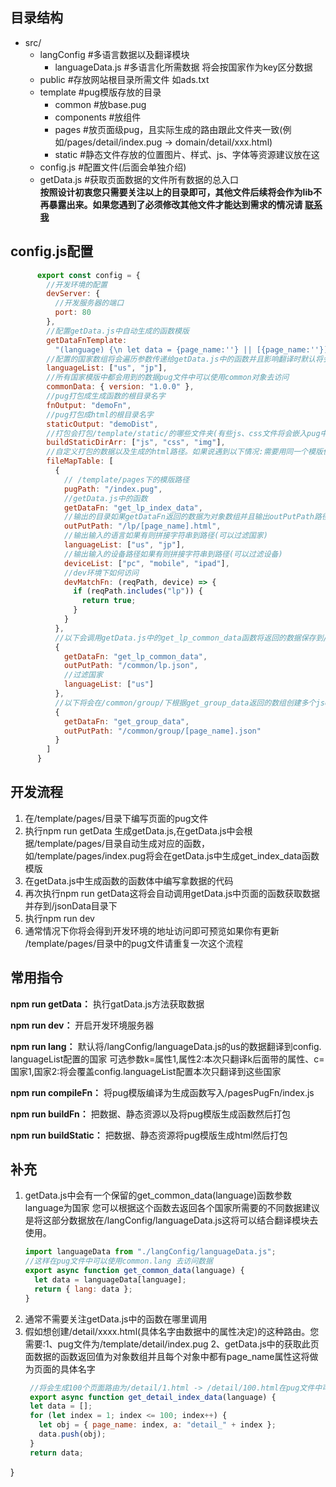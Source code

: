 ## 目录结构
- src/
  - langConfig  #多语言数据以及翻译模块
    - languageData.js  #多语言化所需数据 将会按国家作为key区分数据
  - public  #存放网站根目录所需文件 如ads.txt
  - template  #pug模版存放的目录
    - common  #放base.pug
    - components  #放组件
    - pages  #放页面级pug，且实际生成的路由跟此文件夹一致(例如/pages/detail/index.pug -> domain/detail/xxx.html)
    - static  #静态文件存放的位置图片、样式、js、字体等资源建议放在这
  - config.js  #配置文件(后面会单独介绍)
  - getData.js  #获取页面数据的文件所有数据的总入口  
**按照设计初衷您只需要关注以上的目录即可，其他文件后续将会作为lib不再暴露出来。如果您遇到了必须修改其他文件才能达到需求的情况请 [联系我](https://www.feishu.cn/invitation/page/add_contact/?token=520h0966-4f6d-4e34-90f6-829ce85a2389)**
## config.js配置
  ```javascript 
        export const config = {
          //开发环境的配置
          devServer: {
            //开发服务器的端口
            port: 80
          },
          //配置getData.js中自动生成的函数模版
          getDataFnTemplate:
            "(language) {\n let data = {page_name:''} || [{page_name:''}] \n return data \n}",
          //配置的国家数组将会遍历参数传递给getData.js中的函数并且影响翻译时默认将会翻译到的语言以及打包时候将会打包哪些国家的数据内容 数组的第一个国家将会是开发环境下默认访问到的国家的数据
          languageList: ["us", "jp"],
          //所有国家模版中都会用到的数据pug文件中可以使用common对象去访问
          commonData: { version: "1.0.0" },
          //pug打包成生成函数的根目录名字
          fnOutput: "demoFn",
          //pug打包成html的根目录名字
          staticOutput: "demoDist",
          //打包会打包/template/static/的哪些文件夹(有些js、css文件将会嵌入pug中你可以区分不打包进去)
          buildStaticDirArr: ["js", "css", "img"],
          //自定义打包的数据以及生成的html路径。如果说遇到以下情况:需要用同一个模版但不同数据、不同页面用到相同的数据但是每个页面存一份会太大了、页面可能没办法通过单一的getData.js的函数获取数据、将会用到此配置
          fileMapTable: [
            {
              // /template/pages下的模版路径
              pugPath: "/index.pug",
              //getData.js中的函数
              getDataFn: "get_lp_index_data",
              //输出的目录如果getDataFn返回的数据为对象数组并且输出outPutPath路径格式为[prop]则会以对象中的prop属性循环创建
              outPutPath: "/lp/[page_name].html",
              //输出输入的语言如果有则拼接字符串到路径(可以过滤国家)
              languageList: ["us", "jp"],
              //输出输入的设备路径如果有则拼接字符串到路径(可以过滤设备)
              deviceList: ["pc", "mobile", "ipad"],
              //dev环境下如何访问
              devMatchFn: (reqPath, device) => {
                if (reqPath.includes("lp")) {
                  return true;
                }
              }
            },
            //以下会调用getData.js中的get_lp_common_data函数将返回的数据保存到/us/common/lp.json
            {
              getDataFn: "get_lp_common_data",
              outPutPath: "/common/lp.json",
              //过滤国家
              languageList: ["us"]
            },
            //以下将会在/common/group/下根据get_group_data返回的数组创建多个json文件
            {
              getDataFn: "get_group_data",
              outPutPath: "/common/group/[page_name].json"
            }
          ]
        }
  ```
## 开发流程
1. 在/template/pages/目录下编写页面的pug文件
2. 执行npm run getData 生成getData.js,在getData.js中会根据/template/pages/目录自动生成对应的函数，如/template/pages/index.pug将会在getData.js中生成get_index_data函数模版
3. 在getData.js中生成函数的函数体中编写拿数据的代码
4. 再次执行npm run getData这将会自动调用getData.js中页面的函数获取数据并存到/jsonData目录下
5. 执行npm run dev 
6. 通常情况下你将会得到开发环境的地址访问即可预览如果你有更新 /template/pages/目录中的pug文件请重复一次这个流程   
## 常用指令
**npm run getData：** 执行gatData.js方法获取数据

**npm run dev：** 开启开发环境服务器

**npm run lang：** 默认将/langConfig/languageData.js的us的数据翻译到config.
languageList配置的国家 可选参数k=属性1,属性2:本次只翻译k后面带的属性、c=国家1,国家2:将会覆盖config.languageList配置本次只翻译到这些国家

**npm run compileFn：** 将pug模版编译为生成函数写入/pagesPugFn/index.js

**npm run buildFn：** 把数据、静态资源以及将pug模版生成函数然后打包

**npm run buildStatic：** 把数据、静态资源将pug模版生成html然后打包
## 补充
1. getData.js中会有一个保留的get_common_data(language)函数参数language为国家 您可以根据这个函数去返回各个国家所需要的不同数据建议是将这部分数据放在/langConfig/languageData.js这将可以结合翻译模块去使用。
      ```javascript
      import languageData from "./langConfig/languageData.js";
      //这样在pug文件中可以使用common.lang 去访问数据
      export async function get_common_data(language) {
        let data = languageData[language];
        return { lang: data };
      }
      ```
2. 通常不需要关注getData.js中的函数在哪里调用
3. 假如想创建/detail/xxxx.html(具体名字由数据中的属性决定)的这种路由。您需要:1、pug文件为/template/detail/index.pug 2、getData.js中的获取此页面数据的函数返回值为对象数组并且每个对象中都有page_name属性这将做为页面的具体名字
   ```javascript
    //将会生成100个页面路由为/detail/1.html -> /detail/100.html在pug文件中可以通过data.a拿到的数据
    export async function get_detail_index_data(language) {
    let data = [];
    for (let index = 1; index <= 100; index++) {
      let obj = { page_name: index, a: "detail_" + index };
      data.push(obj);
    }
    return data;
  }